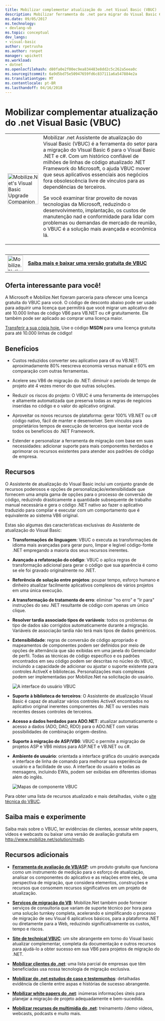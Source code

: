 ```yaml
---
title: Mobilizar complementar atualização do .net Visual Basic (VBUC) | Microsoft Docs
description: Mobilizar ferramenta do .net para migrar do Visual Basic 6 para o Visual Basic .NET e c#
ms.date: 09/05/2017
ms.technology:
- devlang-vb
ms.topic: conceptual
dev_langs:
- visual-basic
author: rpetrusha
ms.author: ronpet
manager: wpickett
ms.workload:
- dotnet
ms.openlocfilehash: d80fa0e2f00ec9ea834483e8dd2c5c262a5eea0c
ms.sourcegitcommit: 6a9d5bd75e50947659fd6c837111a6a547884e2a
ms.translationtype: MT
ms.contentlocale: pt-BR
ms.lasthandoff: 04/16/2018
---
```

# <a name="mobilizenets-visual-basic-upgrade-companion-vbuc"></a>Mobilizar complementar atualização do .net Visual Basic (VBUC)

<table>
   <tr>
      <td><img src="media/vbuc.png" alt="Mobilize.Net's Visual Basic Upgrade Companion (VBUC)" width="100" /> </td> 
      <td>Mobilizar .net Assistente de atualização do Visual Basic (VBUC) é a ferramenta do setor para a migração do VIsual Basic 6 para o Visual Basic .NET e c#. Com um histórico confiável de milhões de linhas de código atualizado .NET Framework do Microsoft, o ajuda VBUC mover que seus aplicativos essenciais aos negócios fora obsolescência livre de vínculos para as dependências de terceiros. </p>
Se você examinar tirar proveito de novas tecnologias da Microsoft, reduzindo o desenvolvimento, implantação, os custos de manutenção nad e conformidade para lidar com problemas ou demandas de mercado de reunião, o VBUC é a solução mais avançada e econômica lá.</p> </td>  
   </tr>
<table>

<table>
   <tr>
      <td><a href="http://www.mobilize.net/solution/msdn"><img src="media/download.png" alt="Mobilize.Net's Visual Basic Upgrade Companion (VBUC)" width="50" /></a></td>
      <td><a href="http://www.mobilize.net/solution/msdn"><strong>Saiba mais e baixar uma versão gratuita de VBUC</string></a></td>
   </tr>
</table>  

## <a name="exciting-offer-for-you"></a>Oferta interessante para você!

A Microsoft e Mobilize.Net fizeram parceria para oferecer uma licença gratuita do VBUC para você. O código de desconto abaixo pode ser usado para adquirir uma licença que permitirá que você migrar um aplicativo de até 10.000 linhas de código VB6 para VB.NET ou c# gratuitamente. Ele também pode ser aplicado ao comprar uma licença maior.

[Transferir a sua cópia hoje.](http://www.mobilize.net/solution/msdn) Use o código **MSDN** para uma licença gratuita para até 10.000 linhas de código!

## <a name="benefits"></a>Benefícios

- Custos reduzidos converter seu aplicativo para c# ou VB.NET: aproximadamente 80% reescreva economia versus manual e 60% em comparação com outras ferramentas.

- Acelere seu VB6 de migração do .NET: diminuir o período de tempo de projeto até 4 vezes menor do que outras soluções.

- Reduzir os riscos do projeto: O VBUC é uma ferramenta de interrupções e altamente automatizada que preserva todas as regras de negócios inseridas no código e o valor do aplicativo original.

- Aproveitar os novos recursos de plataforma: gerar 100% VB.NET ou c# código nativo, fácil de manter e desenvolver. Sem vínculos para proprietários tempos de execução de terceiros que isentar você de todos os benefícios do .NET Framework.

- Estender e personalizar a ferramenta de migração com base em suas necessidades: adicionar suporte para mais componentes herdados e aprimorar os recursos existentes para atender aos padrões de código de empresa.

## <a name="features"></a>Recursos

O Assistente de atualização do Visual Basic inclui um conjunto grande de recursos poderosos e opções de personalização/extensibilidade que fornecem uma ampla gama de opções para o processo de conversão de código, reduzindo drasticamente a quantidade subsequente de trabalho manual necessária e gera o código .NET nativo ao fazer o aplicativo traduzido para compilar e executar com um comportamento que é equivalente ao sistema VB6 original.

Estas são algumas das características exclusivas do Assistente de atualização do Visual Basic:

- **Transformações de linguagem**: VBUC o executa as transformações de idioma mais avançadas para gerar puro, limpar e legível código-fonte .NET empregando a maioria dos seus recursos inerentes.

- **Avançado a refatoração do código**: VBUC o aplica regras de transformação adicional para gerar o código que sua aparência é como se ele foi gravado originalmente no .NET.

- **Referência de solução entre projetos**: poupar tempo, esforço humano e dinheiro atualizar facilmente aplicativos complexos de vários projetos em uma única execução.

- **A transformação de tratamento de erro**: eliminar "no erro" e "Ir para" instruções do seu .NET resultante de código com apenas um único clique.

- **Resolver tardia associado tipos de variáveis**: todos os problemas de tipo de dados são corrigidos automaticamente durante a migração. Variáveis de associação tardia não terá mais tipos de dados genéricos.
 
- **Extensibilidade**: regras de conversão de código apropriado e mapeamentos de componentes podem ser definidos por meio de opções de alternância que são exibidas em uma janela do Gerenciador de perfil. Todas as técnicas de código específico e os padrões encontrados em seu código podem ser descritas no núcleo do VBUC, incluindo a capacidade de adicionar ou ajustar o suporte existente para controles ActiveX e bibliotecas. Personalizações mais complexas podem ser implementadas por Mobilize.Net na solicitação do usuário.
 
  ![A interface do usuário VBUC](./media/vbuc-screenshot.png) 

- **Suporte à biblioteca de terceiros**: O Assistente de atualização Visual Basic é capaz de atualizar vários controles ActiveX encontrados no aplicativo original inerentes componentes do .NET ou versões mais recentes desses controles de terceiros.

- **Acesso a dados herdados para ADO.NET**: atualizar automaticamente o acesso a dados (ADO, DAO, RDO) para o ADO.NET com várias possibilidades de combinação origem-destino.

- **Suporte à migração de ASP/VB6**: VBUC o permite a migração de projetos ASP e VB6 mistos para ASP.NET e VB.NET ou c#.

- **Ambiente de usuário**: orientada a interface gráfica do usuário avançada e interface de linha de comando para melhorar sua experiência de usuário e a facilidade de uso. A interface do usuário e todas as mensagens, incluindo EWIs, podem ser exibidas em diferentes idiomas além do inglês.
 
  ![Mapas de componente VBUC](./media/vbuc-component-maps.png)

Para obter uma lista de recursos atualizado e mais detalhadas, visite o [site técnica do VBUC](http://www.vbtonet.com/?msdn).

## <a name="learn-more-and-try-it-for-yourself"></a>Saiba mais e experimente
Saiba mais sobre o VBUC, ler evidências de clientes, acessar white papers, vídeos e webcasts ou baixar uma versão de avaliação gratuita em http://www.mobilize.net/solution/msdn.

## <a name="additional-resources"></a>Recursos adicionais

- [**Ferramenta de avaliação de VB/ASP**](https://www.mobilize.net/modernization-assessment-tool): um produto gratuito que funciona como um instrumento de medição para o esforço de atualização, analisar os componentes do aplicativo e as relações entre eles, de uma perspectiva de migração, que considera elementos, construções e recursos que consomem recursos significativos em um projeto de atualização.

- [**Serviços de migração do VB**](https://www.mobilize.net/solution/legacy-solutions/vbmap---migrate-from-vb6-to-net): Mobilize.Net também pode fornecer serviços de consultoria que variam de suporte técnico por hora para uma solução turnkey completa, acelerando e simplificando o processo de migração de seu Visual 6 aplicativos básicos, para a plataforma .NET ou diretamente para a Web, reduzindo significativamente os custos, tempo e riscos.
 
- [**Site de technical VBUC**](http://www.vbtonet.com/?msdn): um site abrangente em torno do Visual basic atualizar complementar, completa da documentação e outros recursos para ajudá-lo a obter sucesso em sua VB6 para projetos de migração do .NET.

- [**Mobilizar clientes do .net**](http://www.mobilize.net/resources/customer-list): uma lista parcial de empresas que têm beneficiadas usa nossa tecnologia de migração exclusiva.

- [**Mobilizar do .net estudos de caso e testemunhos**](http://www.mobilize.net/case-studies/case-studies): detalhadas evidência de cliente entre aspas e histórias de sucesso abrangente.
 
- [**Mobilizar white papers do .net**](http://www.mobilize.net/whitepapers): inúmeras informações úteis para planejar a migração de projeto adequadamente e bem-sucedida.
 
- [**Mobilizar recursos de multimídia do .net**](http://www.mobilize.net/tech-resources): treinamento /demo vídeos, webcasts, podcasts e muito mais.

 